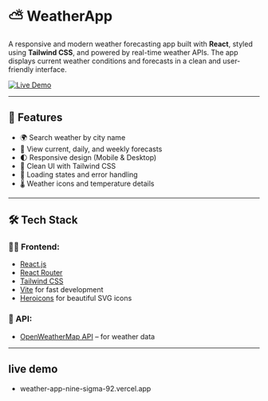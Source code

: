 # ⛅ WeatherApp

A responsive and modern weather forecasting app built with **React**, styled using **Tailwind CSS**, and powered by real-time weather APIs. The app displays current weather conditions and forecasts in a clean and user-friendly interface.

[![Live Demo](https://img.shields.io/badge/Live%20Demo-Click%20Here-brightgreen?style=for-the-badge)](weather-app-nine-sigma-92.vercel.app) <!-- Replace with actual link if available -->

---

## 🚀 Features

- 🌍 Search weather by city name
- 📅 View current, daily, and weekly forecasts
- 🌓 Responsive design (Mobile & Desktop)
- 🎨 Clean UI with Tailwind CSS
- 🔄 Loading states and error handling
- 🌡️ Weather icons and temperature details

---

## 🛠️ Tech Stack

### 👨‍💻 Frontend:
- [React.js](https://reactjs.org/)
- [React Router](https://reactrouter.com/)
- [Tailwind CSS](https://tailwindcss.com/)
- [Vite](https://vitejs.dev/) for fast development
- [Heroicons](https://heroicons.com/) for beautiful SVG icons

### 📡 API:
- [OpenWeatherMap API](https://openweathermap.org/api) – for weather data

---

## live demo
- weather-app-nine-sigma-92.vercel.app

